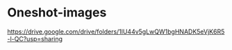 # Oneshot-images
https://drive.google.com/drive/folders/1lU44v5gLwQW1bgHNADK5eVjK6R5-l-QC?usp=sharing
